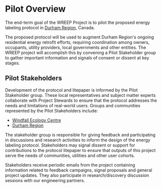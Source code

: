 # Pilot Overview

The end-term goal of the WREEP Project is to pilot the proposed energy labeling protocol in [Durham Region](https://www.durham.ca/en/index.aspx), Canada.

The proposed protocol will be used to augment Durham Region's ongoing residential energy retrofit efforts, requiring coordination among owners, occupants, utility providers, local governments and other entities. The WREEP project will accomplish this by convening a Pilot Stakeholder group to gather important information and signals of consent or dissent at key stages.

## Pilot Stakeholders

Development of the protocol and litepaper is informed by the Pilot Stakeholder group. These local representatives and subject matter experts collaborate with Project Stewards to ensure that the protocol addresses the needs and limitations of real-world users. Groups and communities represented by the Pilot Stakeholders include:

* [Windfall Ecology Centre](https://windfallcentre.ca/)
* [Durham Region](https://www.durham.ca/en/index.aspx)

The stakeholder group is responsible for giving feedback and participating in discussions and research activities to inform the design of the energy labeling protocol. Stakeholders may signal dissent or support for contributions to the protocol litepaper to ensure that outputs of this project serve the needs of communities, utilities and other user cohorts.

Stakeholders receive periodic emails from the project containing information related to feedback campaigns, signal proposals and general project updates. They also participate in research/discovery discussion sessions with our engineering partners.

